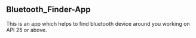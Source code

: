 ## Bluetooth_Finder-App
This is an app which helps to find bluetooth device around you working on API 25 or above.
